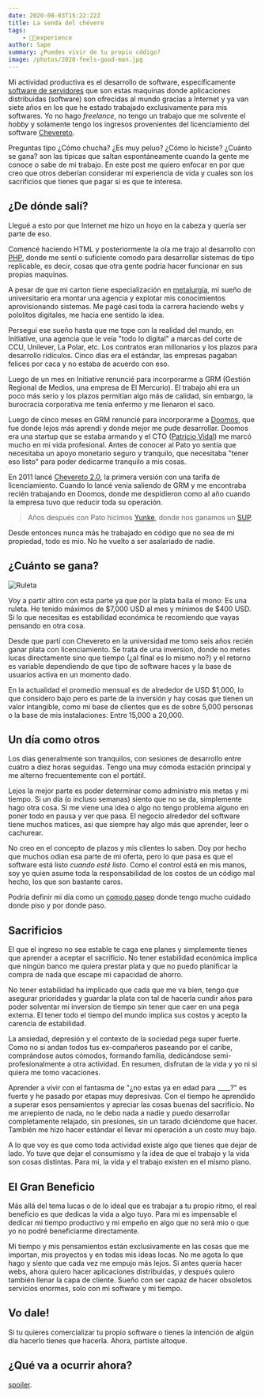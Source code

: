 ```yaml
---
date: 2020-08-03T15:22:22Z
title: La senda del chévere
tags:
    - 👴🏾experience
author: Sape
summary: ¿Puedes vivir de tu propio código?
image: /photos/2020-feels-good-man.jpg
---
```


Mi actividad productiva es el desarrollo de software, específicamente [software de servidores](https://en.wikipedia.org/wiki/Server-side) que son estas maquinas donde aplicaciones distribuidas (software) son ofrecidas al mundo gracias a Internet y ya van siete años en los que he estado trabajado exclusivamente para mis softwares. Yo no hago _freelance_, no tengo un trabajo que me solvente el _hobby_ y solamente tengo los ingresos provenientes del licenciamiento del software [Chevereto](https://chevereto.com/).

Preguntas tipo ¿Cómo chucha? ¿Es muy peluo? ¿Cómo lo hiciste? ¿Cuánto se gana? son las típicas que saltan espontáneamente cuando la gente me conoce o sabe de mi trabajo. En este post me quiero enfocar en por que creo que otros deberían considerar mi experiencia de vida y cuales son los sacrificios que tienes que pagar si es que te interesa.

## ¿De dónde salí?

Llegué a esto por que Internet me hizo un hoyo en la cabeza y quería ser parte de eso.

Comencé haciendo HTML y posteriormente la ola me trajo al desarrollo con [PHP](https://www.php.net/), donde me sentí o suficiente comodo para desarrollar sistemas de tipo replicable, es decir, cosas que otra gente podría hacer funcionar en sus propias maquinas.

A pesar de que mi carton tiene especialización en [metalurgía](https://metalurgia.usach.cl/), mi sueño de universitario era montar una agencia y explotar mis conocimientos aprovisionando sistemas. Me pagé casi toda la carrera haciendo webs y pololitos digitales, me hacia ene sentido la idea.

Perseguí ese sueño hasta que me tope con la realidad del mundo, en Initiative, una agencia que le veía "todo lo digital" a marcas del corte de CCU, Unilever, La Polar, etc. Los contratos eran millonarios y los plazos para desarrollo ridículos. Cinco días era el estándar, las empresas pagaban felices por caca y no estaba de acuerdo con eso.

Luego de un mes en Initiative renuncié para incorporarme a GRM (Gestión Regional de Medios, una empresa de El Mercurio). El trabajo ahi era un poco más serio y los plazos permitían algo más de calidad, sin embargo, la burocracia corporativa me tenia enfermo y me llenaron el saco.

Luego de cinco meses en GRM renuncié para incorporarme a [Doomos](https://www.doomos.cl/), que fue donde lejos más aprendí y donde mejor me pude desarrollar. Doomos era una startup que se estaba armando y el CTO ([Patricio Vidal](https://twitter.com/trikio)) me marcó mucho en mi vida profesional. Antes de conocer al Pato yo sentía que necesitaba un apoyo monetario seguro y tranquilo, que necesitaba "tener eso listo" para poder dedicarme tranquilo a mis cosas.

En 2011 lancé [Chevereto 2.0](https://github.com/chevereto/chevereto-2), la primera versión con una tarifa de licenciamiento. Cuando lo lancé venia saliendo de GRM y me encontraba recién trabajando en Doomos, donde me despidieron como al año cuando la empresa tuvo que reducir toda su operación.

> Años después con Pato hicimos [Yunke](https://rodolfo.is/2013/11/23/hola-junkstr/), donde nos ganamos un [SUP](https://www.startupchile.org/).

Desde entonces nunca más he trabajado en código que no sea de mi propiedad, todo es mio. No he vuelto a ser asalariado de nadie.

## ¿Cuánto se gana?

![Ruleta](/photos/2020-ruleta.jpg)

Voy a partir altiro con esta parte ya que por la plata baila el mono: Es una ruleta. He tenido máximos de $7,000 USD al mes y mínimos de $400 USD. Si lo que necesitas es estabilidad económica te recomiendo que vayas pensando en otra cosa.

Desde que partí con Chevereto en la universidad me tomo seis años recién ganar plata con licenciamiento. Se trata de una inversion, donde no metes lucas directamente sino que tiempo (¿al final es lo mismo no?) y el retorno es variable dependiendo de que tipo de software haces y la base de usuarios activa en un momento dado.

En la actualidad el promedio mensual es de alrededor de USD $1,000, lo que considero bajo pero es parte de la inversión y hay cosas que tienen un valor intangible, como mi base de clientes que es de sobre 5,000 personas o la base de mis instalaciones: Entre 15,000 a 20,000.

## Un día como otros

Los dias generalmente son tranquilos, con sesiones de desarrollo entre cuatro a diez horas seguidas. Tengo una muy cómoda estación principal y me alterno frecuentemente con el portátil.

Lejos la mejor parte es poder determinar como administro mis metas y mi tiempo. Si un día (o incluso semanas) siento que no se da, simplemente hago otra cosa. Si me viene una idea o algo no tengo problema alguno en poner todo en pausa y ver que pasa. El negocio alrededor del software tiene muchos matices, asi que siempre hay algo más que aprender, leer o cachurear.

No creo en el concepto de plazos y mis clientes lo saben. Doy por hecho que muchos odian esa parte de mi oferta, pero lo que pasa es que el software está listo _cuando esté listo_. Como el control está en mis manos, soy yo quien asume toda la responsabilidad de los costos de un código mal hecho, los que son bastante caros.

Podría definir mi día como un [comodo paseo](https://www.youtube.com/watch?v=VGeefnUOHO4) donde tengo mucho cuidado donde piso y por donde paso.

## Sacrificios

El que el ingreso no sea estable te caga ene planes y simplemente tienes que aprender a aceptar el sacrificio. No tener estabilidad económica implica que ningún banco me quiera prestar plata y que no puedo planificar la compra de nada que escape mi capacidad de ahorro.

No tener estabilidad ha implicado que cada que me va bien, tengo que asegurar prioridades y guardar la plata con tal de hacerla cundir años para poder solventar mi inversion de tiempo sin tener que caer en una pega externa. El tener todo el tiempo del mundo implica sus costos y acepto la carencia de estabilidad.

La ansiedad, depresión y el contexto de la sociedad pega super fuerte. Como no si andan todos tus ex-compañeros paseando por el caribe, comprándose autos cómodos, formando familia, dedicándose semi-profesionalmente a otra actividad. En resumen, disfrutan de la vida y yo ni si quiera me tomo vacaciones.

Aprender a vivir con el fantasma de "¿no estas ya en edad para ____?" es fuerte y he pasado por etapas muy depresivas. Con el tiempo he aprendido a superar esos pensamientos y apreciar las cosas buenas del sacrificio. No me arrepiento de nada, no le debo nada a nadie y puedo desarrollar completamente relajado, sin presiones, sin un tarado diciéndome que hacer. También me hizo hacer estándar el llevar mi operación a un costo muy bajo.

A lo que voy es que como toda actividad existe algo que tienes que dejar de lado. Yo tuve que dejar el consumismo y la idea de que el trabajo y la vida son cosas distintas. Para mi, la vida y el trabajo existen en el mismo plano.

## El Gran Beneficio

Más allá del tema lucas o de lo ideal que es trabajar a tu propio ritmo, el real beneficio es que dedicas la vida a algo tuyo. Para mi es impensable el dedicar mi tiempo productivo y mi empeño en algo que no será mio o que yo no podré beneficiarme directamente.

Mi tiempo y mis pensamientos están exclusivamente en las cosas que me importan, mis proyectos y en todas mis ideas locas. No me agota lo que hago y siento que cada vez me empujo más lejos. Si antes quería hacer webs, ahora quiero hacer aplicaciones distribuidas, y después quiero también llenar la capa de cliente. Sueño con ser capaz de hacer obsoletos servicios enormes, solo con mi software y mi tiempo.

## Vo dale!

Si tu quieres comercializar tu propio software o tienes la intención de algún día hacerlo tienes que hacerla. Ahora, partiste altoque.

## ¿Qué va a ocurrir ahora?

[spoiler](https://www.youtube.com/watch?v=gDadfh0ZdBM&t=120).
